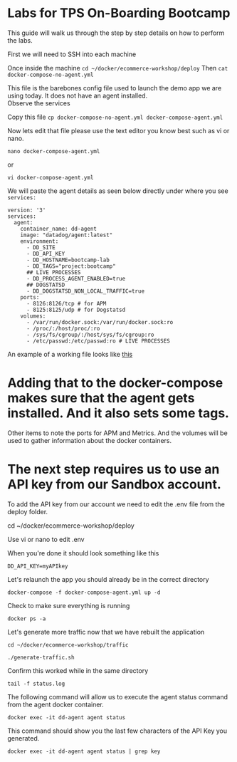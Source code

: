 # Labs for TPS On-Boarding Bootcamp 

This guide will walk us through the step by step details on how to perform the labs.

First we will need to SSH into each machine 

Once inside the machine `cd ~/docker/ecommerce-workshop/deploy`
Then `cat docker-compose-no-agent.yml` 

This file is the barebones config file used to launch the demo app we are using today.  It does not have an agent installed.  
Observe the services 

Copy this file `cp docker-compose-no-agent.yml docker-compose-agent.yml`

Now lets edit that file please use the text editor you know best such as vi or nano.  

`nano docker-compose-agent.yml` 

or

`vi docker-compose-agent.yml`

We will paste the agent details as seen below directly under where you see 
`services:`


```
version: '3'
services:
  agent:
    container_name: dd-agent
    image: "datadog/agent:latest"
    environment:
      - DD_SITE
      - DD_API_KEY
      - DD_HOSTNAME=bootcamp-lab
      - DD_TAGS="project:bootcamp"
      ## LIVE PROCESSES
      - DD_PROCESS_AGENT_ENABLED=true
      ## DOGSTATSD
      - DD_DOGSTATSD_NON_LOCAL_TRAFFIC=true
    ports:
      - 8126:8126/tcp # for APM
      - 8125:8125/udp # for Dogstatsd
    volumes:
      - /var/run/docker.sock:/var/run/docker.sock:ro
      - /proc/:/host/proc/:ro
      - /sys/fs/cgroup/:/host/sys/fs/cgroup:ro
      - /etc/passwd:/etc/passwd:ro # LIVE PROCESSES
```

An example of a working file looks like [this](https://github.com/ScottMabeDDHQ/tps-bootcamp/blob/main/docker/deploy/docker-compose-instr-infra-integration.yml)

# Adding that to the docker-compose makes sure that the agent gets installed.  And it also sets some tags.  

Other items to note the ports for APM and Metrics. And the volumes will be used to gather information about the docker containers.  

# The next step requires us to use an API key from our Sandbox account.  

To add the API key from our account we need to edit the .env file from the deploy folder.

cd ~/docker/ecommerce-workshop/deploy

Use vi or nano to edit .env

When you're done it should look something like this 

`DD_API_KEY=myAPIkey`

Let's relaunch the app you should already be in the correct directory

`docker-compose -f docker-compose-agent.yml up -d`

Check to make sure everything is running 

`docker ps -a`

Let's generate more traffic now that we have rebuilt the application 

`cd ~/docker/ecommerce-workshop/traffic`

`./generate-traffic.sh`

Confirm this worked while in the same directory 

`tail -f status.log`

The following command will allow us to execute the agent status command from the agent docker container.

`docker exec -it dd-agent agent status`

This command should show you the last few characters of the API Key you generated.

`docker exec -it dd-agent agent status | grep key` 


